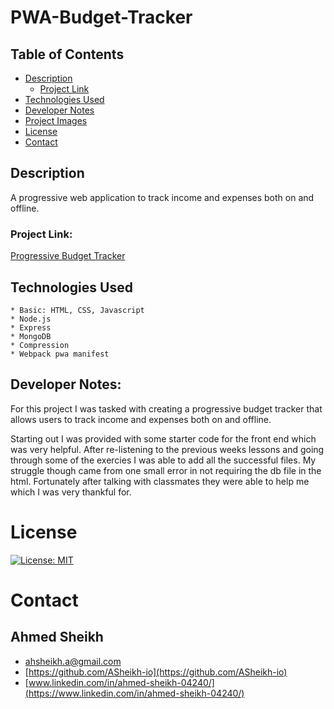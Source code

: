# PWA-Budget-Tracker

##  Table of Contents
 * [Description](#description)
    * [Project Link](#project-link)
 * [Technologies Used](#technologies-used)
 * [Developer Notes](#developer-notes)
 * [Project Images](#project-images)
 * [License](#license)
 * [Contact](#contact)

## Description
 A progressive web application to track income and expenses both on and offline.

### Project Link:
[Progressive Budget Tracker]()

## Technologies Used
    * Basic: HTML, CSS, Javascript
    * Node.js
    * Express
    * MongoDB
    * Compression
    * Webpack pwa manifest


## Developer Notes:
For this project I was tasked with creating a progressive budget tracker that allows users to track income and expenses both on and offline.

Starting out I was provided with some starter code for the front end which was very helpful.  After re-listening to the previous weeks lessons and going through some of the exercies I was able to add all the successful files.  My struggle though came from one small error in not requiring the db file in the html.  Fortunately after talking with classmates they were able to help me which I was very thankful for.




# License
[![License: MIT](https://img.shields.io/badge/License-MIT-yellow.svg)](https://opensource.org/licenses/MIT)

# Contact

## Ahmed Sheikh
* [ahsheikh.a@gmail.com](ahsheikh.a@gmail.com)
* [https://github.com/ASheikh-io](https://github.com/ASheikh-io)
* [www.linkedin.com/in/ahmed-sheikh-04240/](https://www.linkedin.com/in/ahmed-sheikh-04240/)